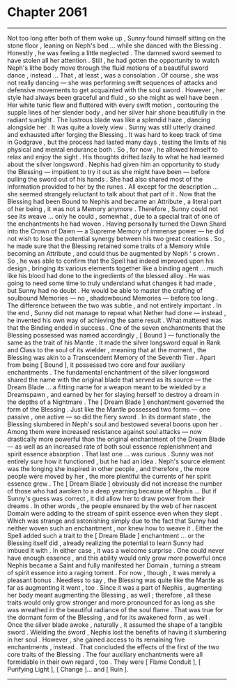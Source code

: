 
# Chapter 2061


---

Not too long after both of them woke up , Sunny found himself sitting on the stone floor , leaning on Neph's bed ... while she danced with the Blessing .
Honestly , he was feeling a little neglected . The damned sword seemed to have stolen all her attention . Still , he had gotten the opportunity to watch Neph's lithe body move through the fluid motions of a beautiful sword dance , instead ...
That , at least , was a consolation .
Of course , she was not really dancing — she was performing swift sequences of attacks and defensive movements to get acquainted with the soul sword . However , her style had always been graceful and fluid , so she might as well have been .
Her white tunic flew and fluttered with every swift motion , contouring the supple lines of her slender body , and her silver hair shone beautifully in the radiant sunlight . The lustrous blade was like a splendid haze , dancing alongside her .
It was quite a lovely view .
Sunny was still utterly drained and exhausted after forging the Blessing . It was hard to keep track of time in Godgrave , but the process had lasted many days , testing the limits of his physical and mental endurance both . So , for now , he allowed himself to relax and enjoy the sight .
His thoughts drifted lazily to what he had learned about the silver longsword .
Nephis had given him an opportunity to study the Blessing — impatient to try it out as she might have been — before pulling the sword out of his hands . She had also shared most of the information provided to her by the runes .
All except for the description ... she seemed strangely reluctant to talk about that part of it .
Now that the Blessing had been Bound to Nephis and became an Attribute , a literal part of her being , it was not a Memory anymore . Therefore , Sunny could not see its weave ... only he could , somewhat , due to a special trait of one of the enchantments he had woven . Having personally turned the Dawn Shard into the Crown of Dawn — a Supreme Memory of immense power — he did not wish to lose the potential synergy between his two great creations . So , he made sure that the Blessing retained some traits of a Memory while becoming an Attribute , and could thus be augmented by Neph ‘ s crown .
So , he was able to confirm that the Spell had indeed improved upon his design , bringing its various elements together like a binding agent ... much like his blood had done to the ingredients of the blessed alloy . He was going to need some time to truly understand what changes it had made , but Sunny had no doubt . He would be able to master the crafting of soulbound Memories — no , shadowbound Memories — before too long .
The difference between the two was subtle , and not entirely important . In the end , Sunny did not manage to repeat what Nether had done — instead , he invented his own way of achieving the same result .
What mattered was that the Binding ended in success . One of the seven enchantments that the Blessing possessed was named accordingly , [ Bound ] — functionally the same as the trait of his Mantle . It made the silver longsword equal in Rank and Class to the soul of its wielder , meaning that at the moment , the Blessing was akin to a Transcendent Memory of the Seventh Tier .
Apart from being [ Bound ], it possessed two core and four auxiliary enchantments .
The fundamental enchantment of the silver longsword shared the name with the original blade that served as its source — the Dream Blade ... a fitting name for a weapon meant to be wielded by a Dreamspawn , and earned by her for slaying herself to destroy a dream in the depths of a Nightmare .
The [ Dream Blade ] enchantment governed the form of the Blessing . Just like the Mantle possessed two forms — one passive , one active — so did the fiery sword . In its dormant state , the Blessing slumbered in Neph's soul and bestowed several boons upon her .
Among them were increased resistance against soul attacks — now drastically more powerful than the original enchantment of the Dream Blade — as well as an increased rate of both soul essence replenishment and spirit essence absorption .
That last one ... was curious . Sunny was not entirely sure how it functioned , but he had an idea . Neph's source element was the longing she inspired in other people , and therefore , the more people were moved by her , the more plentiful the currents of her spirit essence grew . The [ Dream Blade ] obviously did not increase the number of those who had awoken to a deep yearning because of Nephis ...
But if Sunny's guess was correct , it did allow her to draw power from their dreams . In other words , the people ensnared by the web of her nascent Domain were adding to the stream of spirit essence even when they slept .
Which was strange and astonishing simply due to the fact that Sunny had neither woven such an enchantment , nor knew how to weave it . Either the Spell added such a trait to the [ Dream Blade ] enchantment ... or the Blessing itself did , already realizing the potential to learn Sunny had imbued it with .
In either case , it was a welcome surprise . One could never have enough essence , and this ability would only grow more powerful once Nephis became a Saint and fully manifested her Domain , turning a stream of spirit essence into a raging torrent .
For now , though , it was merely a pleasant bonus .
Needless to say , the Blessing was quite like the Mantle as far as augmenting it went , too . Since it was a part of Nephis , augmenting her body meant augmenting the Blessing , as well ; therefore , all these traits would only grow stronger and more pronounced for as long as she was wreathed in the beautiful radiance of the soul flame .
That was true for the dormant form of the Blessing , and for its awakened form , as well .
Once the silver blade awoke , naturally , it assumed the shape of a tangible sword .
Wielding the sword , Nephis lost the benefits of having it slumbering in her soul . However , she gained access to its remaining five enchantments , instead .
That concluded the effects of the first of the two core traits of the Blessing .
The four auxiliary enchantments were all formidable in their own regard , too .
They were [ Flame Conduit ], [ Purifying Light ], [ Change ]... and [ Ruin ].

---

